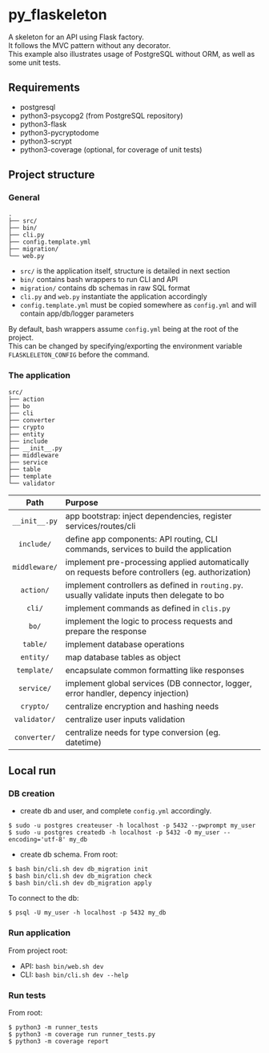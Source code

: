 # py_flaskeleton

A skeleton for an API using Flask factory.  
It follows the MVC pattern without any decorator.  
This example also illustrates usage of PostgreSQL without ORM, as well as some unit tests.

## Requirements
- postgresql
- python3-psycopg2 (from PostgreSQL repository)
- python3-flask
- python3-pycryptodome
- python3-scrypt
- python3-coverage (optional, for coverage of unit tests)

## Project structure
### General
```
.
├── src/
├── bin/
├── cli.py
├── config.template.yml
├── migration/
└── web.py
```

- `src/` is the application itself, structure is detailed in next section
- `bin/` contains bash wrappers to run CLI and API
- `migration/` contains db schemas in raw SQL format
- `cli.py` and `web.py` instantiate the application accordingly
- `config.template.yml` must be copied somewhere as `config.yml` and will contain app/db/logger parameters

By default, bash wrappers assume `config.yml` being at the root of the project.  
This can be changed by specifying/exporting the environment variable `FLASKLELETON_CONFIG` before the command.


### The application
```
src/
├── action
├── bo
├── cli
├── converter
├── crypto
├── entity
├── include
├── __init__.py
├── middleware
├── service
├── table
├── template
└── validator

```

| Path                | Purpose                                                                                              |
|:-------------------:|:-----------------------------------------------------------------------------------------------------|
| `__init__.py`       | app bootstrap: inject dependencies, register services/routes/cli                                     |
| `include/`          | define app components: API routing, CLI commands, services to build the application                  |
| `middleware/`       | implement pre-processing applied automatically on requests before controllers (eg. authorization)    |
| `action/`           | implement controllers as defined in `routing.py`. usually validate inputs then delegate to bo        |
| `cli/`              | implement commands as defined in `clis.py`                                                           |
| `bo/`               | implement the logic to process requests and prepare the response                                     |
| `table/`            | implement database operations                                                                        |
| `entity/`           | map database tables as object                                                                        |
| `template/`         | encapsulate common formatting like responses                                                         |
| `service/`          | implement global services (DB connector, logger, error handler, depency injection)                   |
| `crypto/`           | centralize encryption and hashing needs                                                              |
| `validator/`        | centralize user inputs validation                                                                    |
| `converter/`        | centralize needs for type conversion (eg. datetime)                                                  |



## Local run
### DB creation
- create db and user, and complete `config.yml` accordingly.
```
$ sudo -u postgres createuser -h localhost -p 5432 --pwprompt my_user
$ sudo -u postgres createdb -h localhost -p 5432 -O my_user --encoding='utf-8' my_db 
```

- create db schema. From root:
```
$ bash bin/cli.sh dev db_migration init
$ bash bin/cli.sh dev db_migration check
$ bash bin/cli.sh dev db_migration apply
```

To connect to the db:
```
$ psql -U my_user -h localhost -p 5432 my_db
```

### Run application
From project root:
- API: `bash bin/web.sh dev`
- CLI: `bash bin/cli.sh dev --help`

### Run tests
From root:
```
$ python3 -m runner_tests
$ python3 -m coverage run runner_tests.py
$ python3 -m coverage report
```
